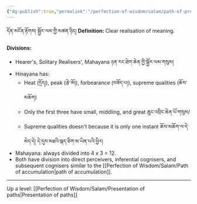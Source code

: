 ```yaml
---
{"dg-publish":true,"permalink":"/perfection-of-wisdom/salam/path-of-preparation/"}
---
```


དོན་མངོན་རྟོགས། སྦྱོར་ལམ་གྱི་མཚན་ཉིད།
**Definition:** Clear realisation of meaning.

**Divisions:**
- Hearer's, Solitary Realisers', Mahayana ཉན་རང་ཐེག་ཆེན་གྱི་སྦྱོར་ལམ་གསུམ།
- Hinayana has:
	- Heat (དྲོད།), peak (རྩེ་མོ།), forbearance (བཟོད་པ།), supreme qualities (ཆོས་མཆོག)
	- Only the first three have small, middling, and great ཆུང་འབྲིང་ཆེན་པོ་གསུམ/
	- Supreme qualities doesn't because it is only one instant 
	  ཆོས་མཆོག་ལ་དེ་མེད་དེ། དེ་དུས་མཐའི་སྐད་ཅིག་མ་ཡིན་པའི་ཕྱིར།
- Mahayana: always divided into 4 x 3 = 12.
- Both have division into direct perceivers, inferential cognisers, and subsequent cognisers similar to the [[Perfection of Wisdom/Salam/Path of accumulation\|path of accumulation]].

---
Up a level: [[Perfection of Wisdom/Salam/Presentation of paths\|Presentation of paths]]